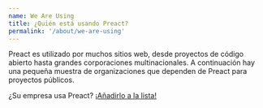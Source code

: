 ```yaml
---
name: We Are Using
title: ¿Quién está usando Preact?
permalink: '/about/we-are-using'
---
```


Preact es utilizado por muchos sitios web, desde proyectos de código abierto hasta grandes corporaciones multinacionales.
A continuación hay una pequeña muestra de organizaciones que dependen de Preact para proyectos públicos.

¿Su empresa usa Preact? [¡Añadirlo a la lista!](https://github.com/preactjs/preact-www/blob/master/src/components/we-are-using/index.js)

<div class="breaker">
  <we-are-using></we-are-using>
</div>
